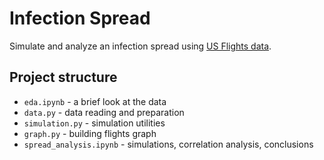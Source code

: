 # Infection Spread

Simulate and analyze an infection spread using [US Flights data](https://www.kaggle.com/vikalpdongre/us-flights-data-2008).

## Project structure

- `eda.ipynb` - a brief look at the data
- `data.py` - data reading and preparation
- `simulation.py` - simulation utilities
- `graph.py` - building flights graph
- `spread_analysis.ipynb` - simulations, correlation analysis, conclusions
